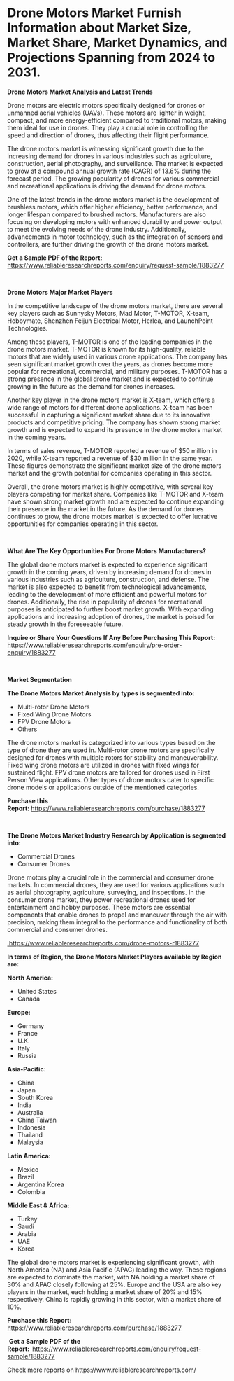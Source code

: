<p><h1>Drone Motors Market Furnish Information about Market Size, Market Share, Market Dynamics, and Projections Spanning from 2024 to 2031.</h1></p><p><strong>Drone Motors Market Analysis and Latest Trends</strong></p>
<p><p>Drone motors are electric motors specifically designed for drones or unmanned aerial vehicles (UAVs). These motors are lighter in weight, compact, and more energy-efficient compared to traditional motors, making them ideal for use in drones. They play a crucial role in controlling the speed and direction of drones, thus affecting their flight performance.</p><p>The drone motors market is witnessing significant growth due to the increasing demand for drones in various industries such as agriculture, construction, aerial photography, and surveillance. The market is expected to grow at a compound annual growth rate (CAGR) of 13.6% during the forecast period. The growing popularity of drones for various commercial and recreational applications is driving the demand for drone motors.</p><p>One of the latest trends in the drone motors market is the development of brushless motors, which offer higher efficiency, better performance, and longer lifespan compared to brushed motors. Manufacturers are also focusing on developing motors with enhanced durability and power output to meet the evolving needs of the drone industry. Additionally, advancements in motor technology, such as the integration of sensors and controllers, are further driving the growth of the drone motors market.</p></p>
<p><strong>Get a Sample PDF of the Report:&nbsp;</strong> <a href="https://www.reliableresearchreports.com/enquiry/request-sample/1883277">https://www.reliableresearchreports.com/enquiry/request-sample/1883277</a></p>
<p>&nbsp;</p>
<p><strong>Drone Motors Major Market Players</strong></p>
<p><p>In the competitive landscape of the drone motors market, there are several key players such as Sunnysky Motors, Mad Motor, T-MOTOR, X-team, Hobbymate, Shenzhen Feijun Electrical Motor, Herlea, and LaunchPoint Technologies. </p><p>Among these players, T-MOTOR is one of the leading companies in the drone motors market. T-MOTOR is known for its high-quality, reliable motors that are widely used in various drone applications. The company has seen significant market growth over the years, as drones become more popular for recreational, commercial, and military purposes. T-MOTOR has a strong presence in the global drone market and is expected to continue growing in the future as the demand for drones increases.</p><p>Another key player in the drone motors market is X-team, which offers a wide range of motors for different drone applications. X-team has been successful in capturing a significant market share due to its innovative products and competitive pricing. The company has shown strong market growth and is expected to expand its presence in the drone motors market in the coming years.</p><p>In terms of sales revenue, T-MOTOR reported a revenue of $50 million in 2020, while X-team reported a revenue of $30 million in the same year. These figures demonstrate the significant market size of the drone motors market and the growth potential for companies operating in this sector.</p><p>Overall, the drone motors market is highly competitive, with several key players competing for market share. Companies like T-MOTOR and X-team have shown strong market growth and are expected to continue expanding their presence in the market in the future. As the demand for drones continues to grow, the drone motors market is expected to offer lucrative opportunities for companies operating in this sector.</p></p>
<p>&nbsp;</p>
<p><strong>What Are The Key Opportunities For Drone Motors Manufacturers?</strong></p>
<p><p>The global drone motors market is expected to experience significant growth in the coming years, driven by increasing demand for drones in various industries such as agriculture, construction, and defense. The market is also expected to benefit from technological advancements, leading to the development of more efficient and powerful motors for drones. Additionally, the rise in popularity of drones for recreational purposes is anticipated to further boost market growth. With expanding applications and increasing adoption of drones, the market is poised for steady growth in the foreseeable future.</p></p>
<p><strong>Inquire or Share Your Questions If Any Before Purchasing This Report:</strong> <a href="https://www.reliableresearchreports.com/enquiry/pre-order-enquiry/1883277">https://www.reliableresearchreports.com/enquiry/pre-order-enquiry/1883277</a></p>
<p>&nbsp;</p>
<p><strong>Market Segmentation</strong></p>
<p><strong>The Drone Motors Market Analysis by types is segmented into:</strong></p>
<p><ul><li>Multi-rotor Drone Motors</li><li>Fixed Wing Drone Motors</li><li>FPV Drone Motors</li><li>Others</li></ul></p>
<p><p>The drone motors market is categorized into various types based on the type of drone they are used in. Multi-rotor drone motors are specifically designed for drones with multiple rotors for stability and maneuverability. Fixed wing drone motors are utilized in drones with fixed wings for sustained flight. FPV drone motors are tailored for drones used in First Person View applications. Other types of drone motors cater to specific drone models or applications outside of the mentioned categories.</p></p>
<p><strong>Purchase this Report:&nbsp;</strong><a href="https://www.reliableresearchreports.com/purchase/1883277">https://www.reliableresearchreports.com/purchase/1883277</a></p>
<p>&nbsp;</p>
<p><strong>The Drone Motors Market Industry Research by Application is segmented into:</strong></p>
<p><ul><li>Commercial Drones</li><li>Consumer Drones</li></ul></p>
<p><p>Drone motors play a crucial role in the commercial and consumer drone markets. In commercial drones, they are used for various applications such as aerial photography, agriculture, surveying, and inspections. In the consumer drone market, they power recreational drones used for entertainment and hobby purposes. These motors are essential components that enable drones to propel and maneuver through the air with precision, making them integral to the performance and functionality of both commercial and consumer drones.</p></p>
<p><a href="https://www.reliableresearchreports.com/drone-motors-r1883277">&nbsp;https://www.reliableresearchreports.com/drone-motors-r1883277</a></p>
<p><strong>In terms of Region, the Drone Motors Market Players available by Region are:</strong></p>
<p>
    <p> <strong> North America: </strong>
        <ul>
            <li>United States</li>
            <li>Canada</li>
        </ul>
        </p> 
    <p> <strong> Europe: </strong>
        <ul>
            <li>Germany</li>
            <li>France</li>
            <li>U.K.</li>
            <li>Italy</li>
            <li>Russia</li>
        </ul>
        </p> 
    <p> <strong> Asia-Pacific: </strong>
        <ul>
            <li>China</li>
            <li>Japan</li>
            <li>South Korea</li>
            <li>India</li>
            <li>Australia</li>
            <li>China Taiwan</li>
            <li>Indonesia</li>
            <li>Thailand</li>
            <li>Malaysia</li>
        </ul>
        </p> 
    <p> <strong> Latin America: </strong>
        <ul>
            <li>Mexico</li>
            <li>Brazil</li>
            <li>Argentina Korea</li>
            <li>Colombia</li>
        </ul>
        </p> 
    <p> <strong> Middle East & Africa: </strong>
        <ul>
            <li>Turkey</li>
            <li>Saudi</li>
            <li>Arabia</li>
            <li>UAE</li>
            <li>Korea</li>
        </ul>
    </p>
    </p>
<p><p>The global drone motors market is experiencing significant growth, with North America (NA) and Asia Pacific (APAC) leading the way. These regions are expected to dominate the market, with NA holding a market share of 30% and APAC closely following at 25%. Europe and the USA are also key players in the market, each holding a market share of 20% and 15% respectively. China is rapidly growing in this sector, with a market share of 10%.</p></p>
<p><strong>Purchase this Report: </strong><a href="https://www.reliableresearchreports.com/purchase/1883277">https://www.reliableresearchreports.com/purchase/1883277</a></p>
<p>&nbsp;<strong>Get a Sample PDF of the Report:&nbsp;&nbsp;</strong><a href="https://www.reliableresearchreports.com/enquiry/request-sample/1883277">https://www.reliableresearchreports.com/enquiry/request-sample/1883277</a></p>
<p><strong></strong></p>
<p>Check more reports on https://www.reliableresearchreports.com/</p>